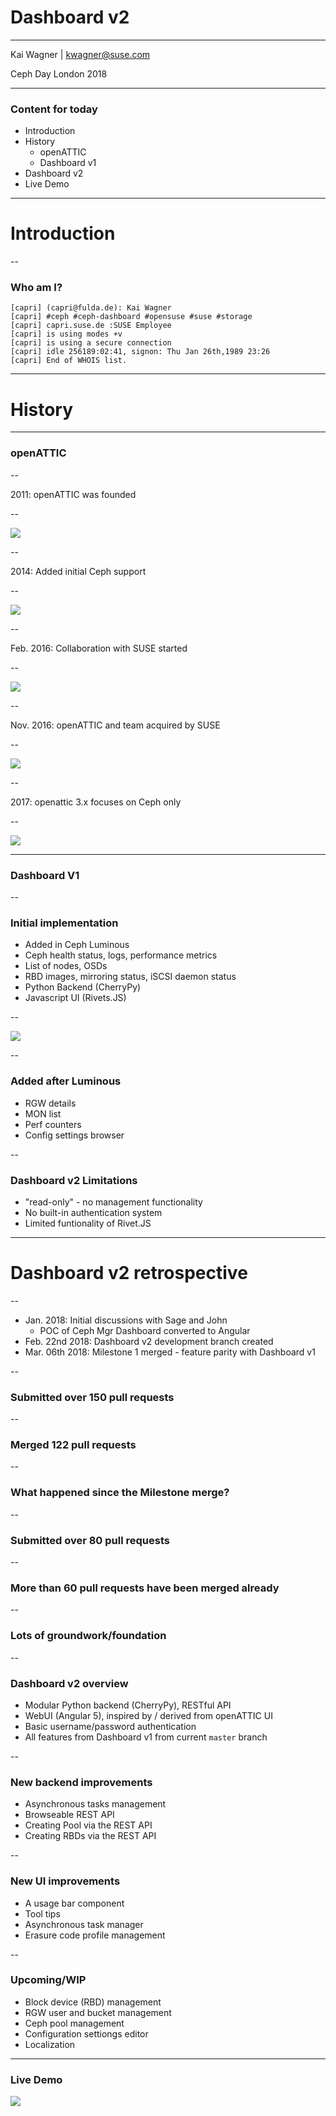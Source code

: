 # Dashboard v2

<hr>
<p>Kai Wagner | <a href="mailto:kwagner@suse.com">kwagner@suse.com</a></p>
<p>Ceph Day London 2018</p>

---

### Content for today

* Introduction
* History
  * openATTIC
  * Dashboard v1
* Dashboard v2
* Live Demo

---

# Introduction

--

### Who am I?

```
[capri] (capri@fulda.de): Kai Wagner
[capri] #ceph #ceph-dashboard #opensuse #suse #storage 
[capri] capri.suse.de :SUSE Employee 
[capri] is using modes +v
[capri] is using a secure connection
[capri] idle 256189:02:41, signon: Thu Jan 26th,1989 23:26
[capri] End of WHOIS list.
```

---

# History

---

### openATTIC

--

2011: openATTIC was founded

--

<img src="images/openattic-1.x.png" style="background:none; border:none; box-shadow:none;">

--

2014: Added initial Ceph support

--

<img src="images/openattic-crush-map.png" style="background:none; border:none; box-shadow:none;">

--

Feb. 2016: Collaboration with SUSE started

--

<img src="images/openattic-v2-monitoring.png" style="background:none; border:none; box-shadow:none;">

--

Nov. 2016: openATTIC and team acquired by SUSE

--

<img src="images/openattic-team-2016.jpg" style="background:none; border:none; box-shadow:none;">

--

2017: openattic 3.x focuses on Ceph only

--

<img src="images/openattic-v3-dashboard.png" style="background:none; border:none; box-shadow:none;">

---

### Dashboard V1

--

### Initial implementation

* Added in Ceph Luminous
* Ceph health status, logs, performance metrics
* List of nodes, OSDs
* RBD images, mirroring status, iSCSI daemon status
* Python Backend (CherryPy)
* Javascript UI (Rivets.JS)

--

<img src="images/dashboardv1_frontpage.png" style="background:none; border:none; box-shadow:none;">

--

### Added after Luminous
  
* RGW details
* MON list
* Perf counters
* Config settings browser

--

### Dashboard v2 Limitations

* "read-only" - no management functionality
* No built-in authentication system
* Limited funtionality of Rivet.JS

---

# Dashboard v2 retrospective 

--

* Jan. 2018: Initial discussions with Sage and John
  * POC of Ceph Mgr Dashboard converted to Angular
* Feb. 22nd 2018: Dashboard v2 development branch created
* Mar. 06th 2018: Milestone 1 merged - feature parity with Dashboard v1

--

### Submitted over 150 pull requests

--

### Merged 122 pull requests

--

### What happened since the Milestone merge?

--

### Submitted over 80 pull requests

--

### More than 60 pull requests have been merged already

--

### Lots of groundwork/foundation

--

### Dashboard v2 overview

* Modular Python backend (CherryPy), RESTful API
* WebUI (Angular 5), inspired by / derived from openATTIC UI
* Basic username/password authentication
* All features from Dashboard v1 from current ``master`` branch

--

### New backend improvements

* Asynchronous tasks management
* Browseable REST API
* Creating Pool via the REST API
* Creating RBDs via the REST API

--

### New UI improvements

* A usage bar component
* Tool tips
* Asynchronous task manager
* Erasure code profile management

--

### Upcoming/WIP

* Block device (RBD) management
* RGW user and bucket management
* Ceph pool management
* Configuration settiongs editor
* Localization

---

### Live Demo

<a href="http://dilbert.com/strip/2000-12-30" target="_blank"><img src="images/openattic-login.png" /></a>
